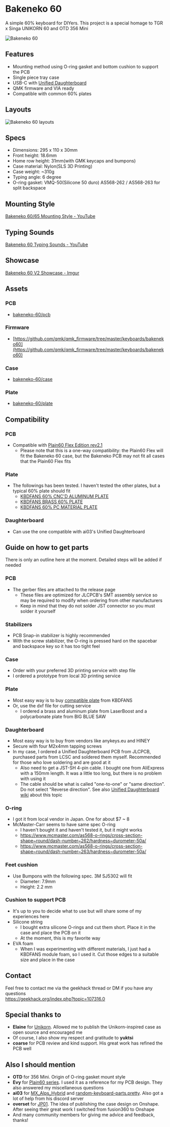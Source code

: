 # Bakeneko 60

A simple 60% keyboard for DIYers. This project is a special homage to TGR x Singa UNIKORN 60 and OTD 356 Mini

![Bakeneko 60](https://i.imgur.com/GM0IH8R.jpg)

## Features

- Mounting method using O-ring gasket and bottom cushion to support the PCB
- Single piece tray case
- USB-C with [Unified Daughterboard](https://github.com/ai03-2725/Unified-Daughterboard)
- QMK firmware and VIA ready
- Compatible with common 60% plates

## Layouts

![Bakeneko 60 layouts](https://i.imgur.com/WcwODXd.png)

## Specs

- Dimensions: 295 x 110 x 30mm
- Front height: 18.6mm
- Home row height: 31mm(with GMK keycaps and bumpons)
- Case material: Nylon(SLS 3D Printing)
- Case weight: ~310g
- Typing angle: 6 degree
- O-ring gasket: VMQ-50(Silicone 50 duro) AS568-262 / AS568-263 for split backspace

## Mounting Style

[Bakeneko 60/65 Mounting Style - YouTube](https://youtu.be/cumnT5xGa78)

## Typing Sounds

[Bakeneko 60 Typing Sounds - YouTube](https://youtube.com/playlist?list=PLwI1Rtk5mMpwEDVoZeK9ZmvEfa3WovCov)

## Showcase 

[Bakeneko 60 V2 Showcase - Imgur](https://imgur.com/a/rKg6Lna)

## Assets

### PCB
- [bakeneko-60/pcb](./pcb)

### Firmware
- [https://github.com/qmk/qmk_firmware/tree/master/keyboards/bakeneko60](https://github.com/qmk/qmk_firmware/tree/master/keyboards/bakeneko60)

### Case
- [bakeneko-60/case](./case)

### Plate
- [bakeneko-60/plate](./plate)

## Compatibility

### PCB

- Compatible with [Plain60 Flex Edition rev2.1](https://github.com/evyd13/plain60-flex-edition)
  - Please note that this is a one-way compatibility: the Plain60 Flex will fit the Bakeneko 60 case, but the Bakeneko PCB may not fit all cases that the Plain60 Flex fits

### Plate

- The followings has been tested. I haven't tested the other plates, but a typical 60% plate should fit
  - [KBDFANS 60% CNC'D ALUMINUM PLATE](https://kbdfans.com/collections/60-layout-plate-1/products/cnc-60-aluminum-plate)
  - [KBDFANS BRASS 60% PLATE](https://kbdfans.com/collections/60-layout-plate-1/products/brass-60-plate)
  - [KBDFANS 60% PC MATERIAL PLATE](https://kbdfans.com/collections/60-layout-plate-1/products/60-pc-material-plate?variant=21206992584762)

### Daughterboard

- Can use the one compatible with ai03's Unified Daughterboard

## Guide on how to get parts

There is only an outline here at the moment. Detailed steps will be added if needed

### PCB

- The gerber files are attached to the release page
  - These files are optimized for JLCPCB's SMT assembly service so may be required to modify when ordering from other manufacturers
  - Keep in mind that they do not solder JST connector so you must solder it yourself

### Stabilizers

- PCB Snap-in stabilizer is highly recommended
- With the screw stabilizer, the O-ring is pressed hard on the spacebar and backspace key so it has too tight feel

### Case

- Order with your preferred 3D printing service with step file
- I ordered a prototype from local 3D printing service

### Plate

- Most easy way is to buy [compatible plate](#plate-1) from KBDFANS
- Or, use the dxf file for cutting service
  - I ordered a brass and aluminum plate from LaserBoost and a polycarbonate plate from BIG BLUE SAW

### Daughterboard

- Most easy way is to buy from vendors like anykeys.eu and HINEY
- Secure with four M2x4mm tapping screws
- In my case, I ordered a Unified Daughterboard PCB from JLCPCB, purchased parts from LCSC and soldered them myself. Recommended for those who love soldering and are good at it
  - Also need to get a JST-SH 4-pin cable. I bought one from AliExpress with a 150mm length. It was a little too long, but there is no problem with using it
  - The cable should be what is called "one-to-one" or "same direction". Do not select "Reverse direction". See also [Unified Daughterboard wiki](https://github.com/ai03-2725/Unified-Daughterboard/wiki/Consumer-info) about this topic

### O-ring

- I got it from local vendor in Japan. One for about $7 ~ 8
- McMaster-Carr seems to have same spec O-ring
  - I haven't bought it and haven't tested it, but it might works
  - https://www.mcmaster.com/as568-o-rings/cross-section-shape~round/dash-number~262/hardness~durometer-50a/
  - https://www.mcmaster.com/as568-o-rings/cross-section-shape~round/dash-number~263/hardness~durometer-50a/

### Feet cushion

- Use Bumpons with the following spec. 3M SJ5302 will fit
  - Diameter: 7.9mm
  - Height: 2.2 mm

### Cushion to support PCB

- It's up to you to decide what to use but will share some of my experiences here
- Silicone string
  - I bought extra silicone O-rings and cut them short. Place it in the case and place the PCB on it
  - At the moment, this is my favorite way
- EVA foam
  - When I was experimenting with different materials, I just had a KBDFANS module foam, so I used it. Cut those edges to a suitable size and place in the case

## Contact

Feel free to contact me via the geekhack thread or DM if you have any questions  
https://geekhack.org/index.php?topic=107316.0

## Special thanks to

- **Elaine** for [Unikorn](https://geekhack.org/index.php?topic=98587.50). Allowed me to publish the Unikorn-inspired case as open source and encouraged me
- Of course, I also show my respect and gratitude to **yuktsi**
- **coarse** for PCB review and kind support. His great work has refined the PCB well

## Also I should mention

- **OTD** for 356 Mini. Origin of O-ring gasket mount style
- **Evy** for [Plain60 series](https://github.com/evyd13/plain60-c). I used it as a reference for my PCB design. They also answered my miscellaneous questions
- **ai03** for [MX_Alps_Hybrid](https://github.com/ai03-2725/MX_Alps_Hybrid) and [random-keyboard-parts.pretty](https://github.com/ai03-2725/random-keyboard-parts.pretty). Also got a lot of help from his discord server
- **overset** for [JP01](https://github.com/overset/JP01). The idea of publishing the case design on Onshape. After seeing their great work I switched from fusion360 to Onshape
- And many community members for giving me advice and feedback, thanks!
